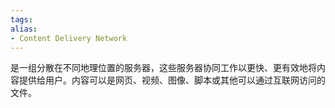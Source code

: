 ```yaml
---
tags: 
alias:
- Content Delivery Network
---
```


是一组分散在不同地理位置的服务器，这些服务器协同工作以更快、更有效地将内容提供给用户。内容可以是网页、视频、图像、脚本或其他可以通过互联网访问的文件。

